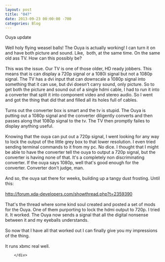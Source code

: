 ```yaml
---
layout: post
title: "047"
date: 2013-09-23 00:00:00 -700
categories: Blog
---
```


<div class="blog-content">
				<div class="paragraph" style="text-align:left;">Ouya update<br><span style=""></span><br><span style=""></span>Well holy flying weasel balls! The Ouya is actually working! I can turn it on and have both picture and sound. Like, &nbsp;both, at the same time. On the same old ass TV. How can this possibly be? <br><br>This was the issue. Our TV is one of those older, HD ready jobbers. This means that is can display a 720p signal or a 1080i signal but not a 1080p signal. The TV has a dvi input that can downscale a 1080p signal into something that it can use, but dvi doesn't carry sound, only picture. So to get both the picture and sound out of a single hdmi cable, I had to run it into a converter that split it into component video and stereo audio. So I went and got the thing that did that and filled all its holes full of cables. <br><br>Turns out the converter box is smart and the tv is stupid. The Ouya is putting out a 1080p signal and the converter diligently converts and then passes along that 1080p signal to the tv. The TV then promptly failes to display anything useful. <br><br>Knowing that the ouya can put out a 720p signal, I went looking for any way to lock the output of the little grey box to that lower resolution. I even tried sending terminal commands to it from my pc. No dice. I thought that I might be able to have the converter tell the ouya to output a 720p signal, but the converter is having none of that. It's a completely non discriminating converter. If the ouya says 1080p, well that's good enough for the converter. Converter don't judge, man. <br><br>And so, the ouya sat there for weeks, building up a tangy dust frosting. Until this:&nbsp;<br><span style=""></span><br><span style=""></span><a href="http://forum.xda-developers.com/showthread.php?t=2359390" target="_blank">http://forum.xda-developers.com/showthread.php?t=2359390</a><br><span style=""></span><br><span style=""></span>That's the thread where some kind soul created and posted a set of mods for the Ouya. One of them purporting to lock the hdmi output to 720p. I tried it. It worked. The Ouya now sends a signal that all the digital nonsense between it and my eyeballs understands. <br><br>So now that I have all that worked out I can finally give you my impressions of the thing. <br><br>It runs xbmc real well. <br></div>

		</div>
        